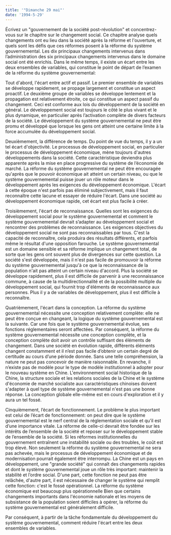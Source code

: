 ```yaml
---
title: '"Dimanche 29 mai"'
date: '1994-5-29'
---
```


Écrivez un "gouvernement de la société post-révolution" et concentrez-vous sur le chapitre sur le changement social. Ce chapitre analyse quels changements ont eu lieu dans la société après la réforme et l'ouverture, et quels sont les défis que ces réformes posent à la réforme du système gouvernemental. Les dix principaux changements intervenus dans l’administration des six principaux changements intervenus dans le domaine social ont été enrichis. Dans le même temps, il existe un écart entre les deux ensembles de variables, qui constitue le point de départ de l’examen de la réforme du système gouvernemental:

Tout d'abord, l'écart entre actif et passif. Le premier ensemble de variables se développe rapidement, se propage largement et constitue un aspect proactif. Le deuxième groupe de variables se développe lentement et la propagation est relativement étroite, ce qui constitue un aspect passif du changement. Ceci est conforme aux lois du développement de la société en général. Le développement social est toujours le côté le plus vivant et le plus dynamique, en particulier après l’activation complète de divers facteurs de la société. Le développement du système gouvernemental ne peut être promu et développé que lorsque les gens ont atteint une certaine limite à la force accumulée du développement social.

Deuxièmement, la différence de temps. Du point de vue du temps, il y a un tel écart d'objectivité. Le processus de développement social, en particulier le processus de développement économique, mène toujours d'autres développements dans la société. Cette caractéristique deviendra plus apparente après la mise en place progressive du système de l’économie de marché. La réforme du système gouvernemental ne peut être encouragée qu'après que le pouvoir économique ait atteint un certain niveau, ou que le système gouvernemental puisse jouer un rôle moteur dans le développement après les exigences du développement économique. L'écart à cette époque n'est parfois pas éliminé subjectivement, mais il faut reconnaître cette lacune et essayer de réduire l'écart. Dans une société au développement économique rapide, cet écart est plus facile à créer.

Troisièmement, l'écart de reconnaissance. Quelles sont les exigences du développement social pour le système gouvernemental et comment le système gouvernemental devrait s’adapter au développement social et rencontrer des problèmes de reconnaissance. Les exigences objectives du développement social ne sont pas reconnaissables par tous. C'est la capacité de reconnaître, cela produira des résultats différents, et parfois même le résultat d'une opposition farouche. Le système gouvernemental est un domaine sensible et sa réforme implique un changement total, de sorte que les gens ont souvent plus de divergences sur cette question. La société s'est développée, mais il n'est pas facile de promouvoir la réforme du système gouvernemental jusqu'à ce que la reconnaissance de la population n'ait pas atteint un certain niveau d'accord. Plus la société se développe rapidement, plus il est difficile de parvenir à une reconnaissance commune, à cause de la multidirectionnalité et de la possibilité multiple du développement social, qui fournit trop d'éléments de reconnaissance aux personnes. Plus il y a de variables de développement, plus il est difficile à reconnaître.

Quatrièmement, l'écart dans la conception. La réforme du système gouvernemental nécessite une conception relativement complète: elle ne peut être conçue en changeant, la logique du système gouvernemental est la suivante. Car une fois que le système gouvernemental évolue, ses fonctions réglementaires seront affectées. Par conséquent, la réforme du système gouvernemental nécessite une conception complète, et la conception complète doit avoir un contrôle suffisant des éléments de changement. Dans une société en évolution rapide, différents éléments changent constamment et il n’est pas facile d’obtenir un certain degré de certitude au cours d’une période donnée. Sans une telle compréhension, la nature ne peut pas concevoir de manière raisonnable. En revanche, il n’existe pas de modèle pour le type de modèle institutionnel à adopter pour le nouveau système en Chine. L'environnement social historique de la Chine, la structure sociale et les relations sociales de la Chine et le système d'économie de marché socialiste aux caractéristiques chinoises doivent s'adapter à quel type de système gouvernemental n'est pas une bonne réponse. La conception globale elle-même est en cours d'exploration et il y aura un tel fossé.

Cinquièmement, l’écart de fonctionnement. Le problème le plus important est celui de l’écart de fonctionnement: on peut dire que le système gouvernemental est le nerf central de la réglementation sociale et qu’il est d’une importance vitale. La réforme de celle-ci devrait être fondée sur les intérêts de l’ensemble de la société et reposer sur le développement stable de l’ensemble de la société. Si les réformes institutionnelles du gouvernement entraînent une instabilité sociale ou des troubles, le coût est trop élevé. Non seulement la réforme du système gouvernemental ne sera pas achevée, mais le processus de développement économique et de modernisation pourrait également être interrompu. La Chine est un pays en développement, une "grande société" qui connaît des changements rapides et dont le système gouvernemental joue un rôle très important: maintenir la stabilité et l’ordre social. D'une part, cette fonction ne peut pas être relâchée, d'autre part, il est nécessaire de changer le système qui remplit cette fonction: c'est le fossé opérationnel. La réforme du système économique est beaucoup plus opérationnelle Bien que certains changements importants dans l'économie nationale et les moyens de subsistance de la population soient difficiles à opérer, la réforme du système gouvernemental est généralement difficile.

Par conséquent, à partir de la tâche fondamentale du développement du système gouvernemental, comment réduire l'écart entre les deux ensembles de variables.


